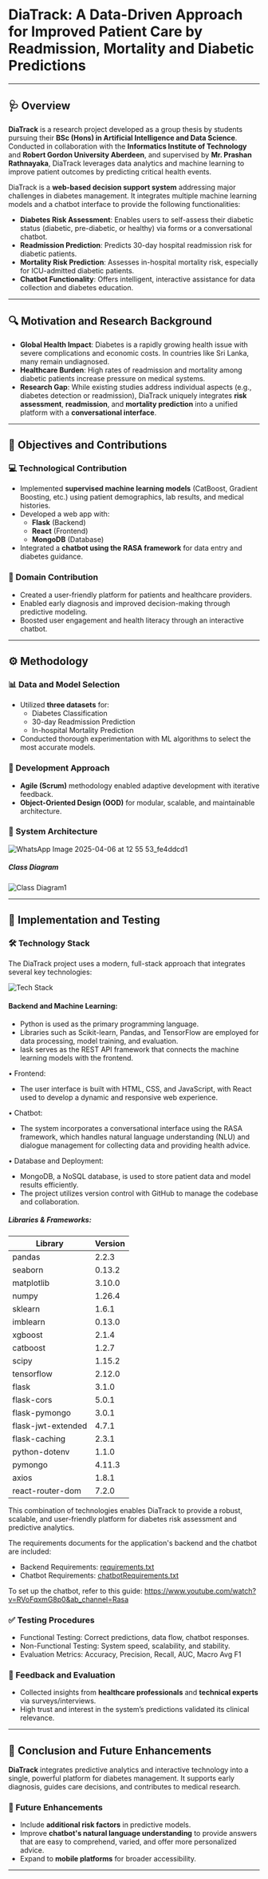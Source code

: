 # DiaTrack: A Data-Driven Approach for Improved Patient Care by Readmission, Mortality and Diabetic Predictions

---

## 🩺 Overview

**DiaTrack** is a research project developed as a group thesis by students pursuing their **BSc (Hons) in Artificial Intelligence and Data Science**. Conducted in collaboration with the **Informatics Institute of Technology** and **Robert Gordon University Aberdeen**, and supervised by **Mr. Prashan Rathnayaka**, DiaTrack leverages data analytics and machine learning to improve patient outcomes by predicting critical health events.

DiaTrack is a **web-based decision support system** addressing major challenges in diabetes management. It integrates multiple machine learning models and a chatbot interface to provide the following functionalities:

- **Diabetes Risk Assessment**: Enables users to self-assess their diabetic status (diabetic, pre-diabetic, or healthy) via forms or a conversational chatbot.
- **Readmission Prediction**: Predicts 30-day hospital readmission risk for diabetic patients.
- **Mortality Risk Prediction**: Assesses in-hospital mortality risk, especially for ICU-admitted diabetic patients.
- **Chatbot Functionality**: Offers intelligent, interactive assistance for data collection and diabetes education.

---

## 🔍 Motivation and Research Background

- **Global Health Impact**: Diabetes is a rapidly growing health issue with severe complications and economic costs. In countries like Sri Lanka, many remain undiagnosed.
- **Healthcare Burden**: High rates of readmission and mortality among diabetic patients increase pressure on medical systems.
- **Research Gap**: While existing studies address individual aspects (e.g., diabetes detection or readmission), DiaTrack uniquely integrates **risk assessment**, **readmission**, and **mortality prediction** into a unified platform with a **conversational interface**.

---

## 🎯 Objectives and Contributions

### 💻 Technological Contribution

- Implemented **supervised machine learning models** (CatBoost, Gradient Boosting, etc.) using patient demographics, lab results, and medical histories.
- Developed a web app with:
  - **Flask** (Backend)
  - **React** (Frontend)
  - **MongoDB** (Database)
- Integrated a **chatbot using the RASA framework** for data entry and diabetes guidance.

### 🧠 Domain Contribution

- Created a user-friendly platform for patients and healthcare providers.
- Enabled early diagnosis and improved decision-making through predictive modeling.
- Boosted user engagement and health literacy through an interactive chatbot.

---

## ⚙️ Methodology

### 📊 Data and Model Selection

- Utilized **three datasets** for:
  - Diabetes Classification
  - 30-day Readmission Prediction
  - In-hospital Mortality Prediction
- Conducted thorough experimentation with ML algorithms to select the most accurate models.

### 🚀 Development Approach

- **Agile (Scrum)** methodology enabled adaptive development with iterative feedback.
- **Object-Oriented Design (OOD)** for modular, scalable, and maintainable architecture.

### 🧱 System Architecture

![WhatsApp Image 2025-04-06 at 12 55 53_fe4ddcd1](https://github.com/user-attachments/assets/eafa35a7-4763-4a72-a5ee-38e1a59e5cee)

##### Class Diagram

![Class Diagram1](https://github.com/user-attachments/assets/70010c84-4a5f-4737-899f-0df15477e8bf)

---

## 🧪 Implementation and Testing

### 🛠 Technology Stack

The DiaTrack project uses a modern, full-stack approach that integrates several key technologies:

![Tech Stack](https://github.com/user-attachments/assets/07c71b90-ec57-4191-8105-94539273c5f2)

#### Backend and Machine Learning:

- Python is used as the primary programming language.
- Libraries such as Scikit-learn, Pandas, and TensorFlow are employed for data processing, model training, and evaluation.
- lask serves as the REST API framework that connects the machine learning models with the frontend.

• Frontend:

- The user interface is built with HTML, CSS, and JavaScript, with React used to develop a dynamic and responsive web experience.

• Chatbot:

- The system incorporates a conversational interface using the RASA framework, which handles natural language understanding (NLU) and dialogue management for collecting data and providing health advice.

• Database and Deployment:

- MongoDB, a NoSQL database, is used to store patient data and model results efficiently.
- The project utilizes version control with GitHub to manage the codebase and collaboration.

##### Libraries & Frameworks:

| Library            | Version |
| ------------------ | ------- |
| pandas             | 2.2.3   |
| seaborn            | 0.13.2  |
| matplotlib         | 3.10.0  |
| numpy              | 1.26.4  |
| sklearn            | 1.6.1   |
| imblearn           | 0.13.0  |
| xgboost            | 2.1.4   |
| catboost           | 1.2.7   |
| scipy              | 1.15.2  |
| tensorflow         | 2.12.0  |
| flask              | 3.1.0   |
| flask-cors         | 5.0.1   |
| flask-pymongo      | 3.0.1   |
| flask-jwt-extended | 4.7.1   |
| flask-caching      | 2.3.1   |
| python-dotenv      | 1.1.0   |
| pymongo            | 4.11.3  |
| axios              | 1.8.1   |
| react-router-dom   | 7.2.0   |

This combination of technologies enables DiaTrack to provide a robust, scalable, and user-friendly platform for diabetes risk assessment and predictive analytics.

The requirements documents for the application's backend and the chatbot are included:

- Backend Requirements: [requirements.txt](Application\FinalApp\backend\requirements.txt)
- Chatbot Requirements: [chatbotRequirements.txt](Application\FinalApp\backend\chatbotRequirements.txt)

To set up the chatbot, refer to this guide: https://www.youtube.com/watch?v=RVoFqxmG8p0&ab_channel=Rasa

### ✅ Testing Procedures

- Functional Testing: Correct predictions, data flow, chatbot responses.
- Non-Functional Testing: System speed, scalability, and stability.
- Evaluation Metrics: Accuracy, Precision, Recall, AUC, Macro Avg F1

### 🧾 Feedback and Evaluation

- Collected insights from **healthcare professionals** and **technical experts** via surveys/interviews.
- High trust and interest in the system’s predictions validated its clinical relevance.

---

## 📌 Conclusion and Future Enhancements

**DiaTrack** integrates predictive analytics and interactive technology into a single, powerful platform for diabetes management. It supports early diagnosis, guides care decisions, and contributes to medical research.

### 🔮 Future Enhancements

- Include **additional risk factors** in predictive models.
- Improve **chatbot's natural language understanding** to provide answers that are easy to comprehend, varied, and offer more personalized advice.
- Expand to **mobile platforms** for broader accessibility.

---
